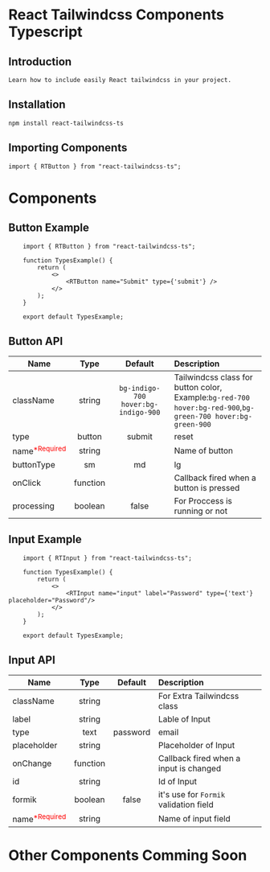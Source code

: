 # React Tailwindcss Components Typescript

## Introduction
    Learn how to include easily React tailwindcss in your project.

## Installation
    npm install react-tailwindcss-ts


## Importing Components
    import { RTButton } from "react-tailwindcss-ts";

# Components 
##  Button Example
     
        import { RTButton } from "react-tailwindcss-ts";

        function TypesExample() {
            return (
                <>
                    <RTButton name="Submit" type={'submit'} />
                </>
            );
        }

        export default TypesExample;
    
## Button API

| Name                                        | Type                    | Default                             | Description                                                                                                       |
| ------------------------------------------- |:-----------------------:| :----------------------------------:| :-----------------------------------------------------------------------------------------------------------------|
| className                                   | string                  | `bg-indigo-700 hover:bg-indigo-900` |  Tailwindcss class for button color, <br />Example:`bg-red-700 hover:bg-red-900`,`bg-green-700 hover:bg-green-900`|
| type                                        | button | submit | reset | button                              |  Type of button,Example: button, submit, reset                                                                    |
| name<sup style="color:red;">*Required</sup> | string                  |                                     |  Name of button                                                                                                   |
| buttonType                                  | sm | md | lg            | md                                  |  Size of button, Example: sm,md,lg                                                                                |
| onClick                                     | function                |                                     | Callback fired when a button is pressed                                                                           |
| processing                                  | boolean                 | false                               | For Proccess is running or not                                                                                    |


## Input Example
     
        import { RTInput } from "react-tailwindcss-ts";

        function TypesExample() {
            return (
                <>
                    <RTInput name="input" label="Password" type={'text'}  placeholder="Password"/>
                </>
            );
        }

        export default TypesExample;

## Input API

| Name                                        | Type                                                | Default   | Description                             |
| ------------------------------------------- |:---------------------------------------------------:| :--------:| :---------------------------------------|
| className                                   | string                                              |           |  For Extra Tailwindcss class            |
| label                                       | string                                              |           |  Lable of Input                         |
| type                                        | text | password | email | date | datetime | number  | text      |  Type of input                          |
| placeholder                                 | string                                              |           |  Placeholder of Input                   |
| onChange                                    | function                                            |           |  Callback fired when a input is changed |
| id                                          | string                                              |           |  Id of Input                            |
| formik                                      | boolean                                             | false     |  it's use for `Formik` validation field |
| name<sup style='color:red;'>*Required</sup> | string                                              |           |  Name of input field                    |


# Other Components Comming Soon